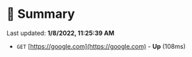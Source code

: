 # 📖 Summary
Last updated: **1/8/2022, 11:25:39 AM**

- `GET` [https://google.com](https://google.com) - **Up** (108ms)
